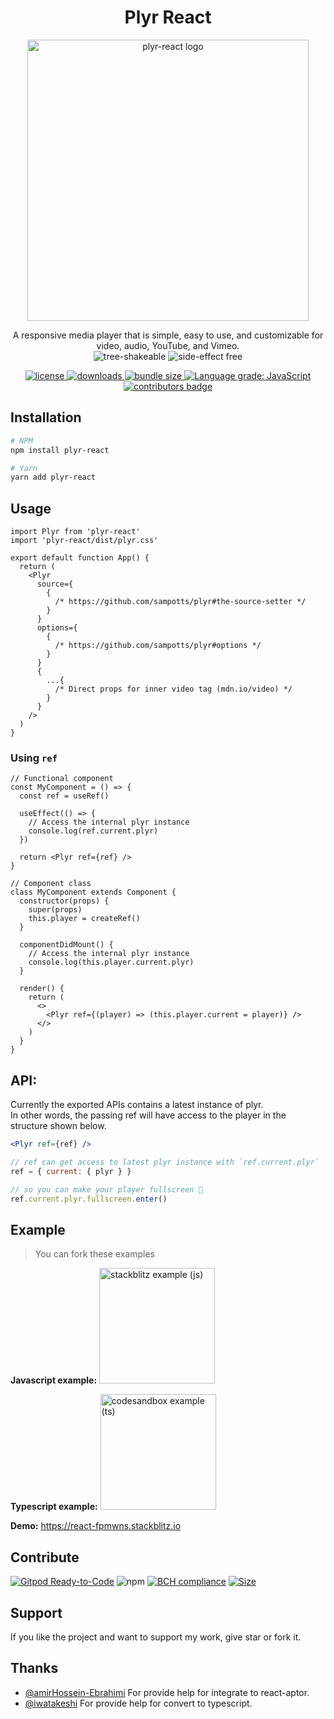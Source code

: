 <h1 align="center">Plyr React</h1>
<p align="center"><img src="https://user-images.githubusercontent.com/23579958/143738613-d374adcf-24b8-4f44-8e75-673d5681c1a5.png" title="plyr-react" alt="plyr-react logo" width="450"></p>
<p align="center">
A responsive media player that is simple, easy to use, and customizable for video, audio, YouTube, and Vimeo.
  <br>
  <img src="https://img.shields.io/badge/Tree%20Shakeable-d4e157" alt="tree-shakeable" />
  <img src="https://img.shields.io/badge/Side%20Effect%20Free-ffeb3b" alt="side-effect free" />
</p>	
<p align="center">
  <a href="https://github.com/chintan9/plyr-react/blob/master/LICENSE">
    <img src="https://img.shields.io/badge/License-MIT-yellow.svg" alt="license" />
  </a>
  <a href="https://npmjs.org/package/plyr-react">
    <img src="https://img.shields.io/npm/dt/plyr-react.svg" alt="downloads" />
  </a>
  <a href="https://bundlephobia.com/result?p=plyr-react">
    <img src="https://img.shields.io/bundlephobia/minzip/plyr-react.svg" alt="bundle size" />
</a>
  <a href="https://lgtm.com/projects/g/chintan9/plyr-react/context:javascript">
    <img src="https://img.shields.io/lgtm/grade/javascript/g/chintan9/plyr-react.svg?logo=lgtm&logoWidth=18" alt="Language grade: JavaScript" />
  </a>

  <a href="#contributors">
    <img src="https://img.shields.io/badge/all_contributors-3-orange.svg" alt="contributors badge" />
  </a>
</p>

## Installation

```sh
# NPM
npm install plyr-react

# Yarn
yarn add plyr-react
```

## Usage

```tsx
import Plyr from 'plyr-react'
import 'plyr-react/dist/plyr.css'

export default function App() {
  return (
    <Plyr
      source={
        {
          /* https://github.com/sampotts/plyr#the-source-setter */
        }
      }
      options={
        {
          /* https://github.com/sampotts/plyr#options */
        }
      }
      {
        ...{
          /* Direct props for inner video tag (mdn.io/video) */
        }
      }
    />
  )
}
```

### Using `ref`

```tsx
// Functional component
const MyComponent = () => {
  const ref = useRef()

  useEffect(() => {
    // Access the internal plyr instance
    console.log(ref.current.plyr)
  })

  return <Plyr ref={ref} />
}

// Component class
class MyComponent extends Component {
  constructor(props) {
    super(props)
    this.player = createRef()
  }

  componentDidMount() {
    // Access the internal plyr instance
    console.log(this.player.current.plyr)
  }

  render() {
    return (
      <>
        <Plyr ref={(player) => (this.player.current = player)} />
      </>
    )
  }
}
```

## API:

Currently the exported APIs contains a latest instance of plyr.  
In other words, the passing ref will have access to the player in the structure shown below.

```jsx
<Plyr ref={ref} />

// ref can get access to latest plyr instance with `ref.current.plyr`
ref = { current: { plyr } }

// so you can make your player fullscreen 🎉
ref.current.plyr.fullscreen.enter()
```

## Example

> You can fork these examples

**Javascript example:** <a href="https://stackblitz.com/edit/react-fpmwns?file=src/App.js" title="stackblitz example (js)">
<img src="https://developer.stackblitz.com/img/open_in_stackblitz.svg" alt="stackblitz example (js)" width="185">
</a>

**Typescript example:** <a href="https://codesandbox.io/s/plyr-react-new-api-forked-cg08k?file=/src/App.tsx" title="codesandbox example (ts)">
<img src="https://codesandbox.io/static/img/play-codesandbox.svg" alt="codesandbox example (ts)" width="185">
</a>

**Demo:** https://react-fpmwns.stackblitz.io

## Contribute

[![Gitpod Ready-to-Code](https://img.shields.io/badge/Gitpod-Ready--to--Code-blue?logo=gitpod)](https://gitpod.io/#https://github.com/chintan9/plyr-react)
![npm](https://img.shields.io/npm/dt/plyr-react)
[![BCH compliance](https://bettercodehub.com/edge/badge/chintan9/plyr-react?branch=master)](https://bettercodehub.com/)
[![Size](https://badgen.net/bundlephobia/minzip/plyr-react)](https://badgen.net/#bundlephobia)

## Support

If you like the project and want to support my work, give star or fork it.

## Thanks

- [@amirHossein-Ebrahimi](https://github.com/amirHossein-Ebrahimi) For provide help for integrate to react-aptor.
- [@iwatakeshi](https://github.com/iwatakeshi) For provide help for convert to typescript.
